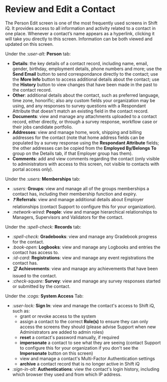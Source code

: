 # Review and Edit a Contact

The Person Edit screen is one of the most frequently used screens in Shift iQ. It provides access to all information and activity related to a contact in one place. Whenever a contact’s name appears as a hyperlink, clicking it will take you directly to this screen. Information can be both viewed and updated on this screen.

Under the <i class="fa-user-alt">:user-alt:</i>  **Person** tab:

* **Details**: the key details of a contact record, including name, email, gender, birthday, employment details, phone numbers and more; use the **Send Email** button to send correspondance directly to the contact; use the **More Info** button to access additional details about the contact; use the **History** button to view changes that have been made in the past to the contact record.
* **Other**: additional details about the contact, such as preferred language, time zone, honorific; also any custom fields your organization may be using, and any responses to survey questions with a Respondant Attribute that doesn't match an existing field in the contact record.
* **Documents**: view and manage any attachments uploaded to a contact record, either directly, or through a survey response, workflow case or their jobs candidate portfolio.
* **Addresses**: view and manage home, work, shipping and billing addresses for the contact (note that home address fields can be populated by a survey response using the **Respondant Attribute** fields; the other addresses can be copied from the **Employed By/Belongs To** group on the Details tab, if that Employer group has them).
* **Comments**: add and view comments regarding the contact (only visible to administrators with access to this screen, not visible to contacts with portal access only).

Under the <i class="fa-users">:users:</i>  **Memberships** tab:

* <i class="fa-users">:users:</i>  **Groups**: view and manage all of the groups memberships a contact has, including their membership function and expiry.
* <i class="fa-question">:question:</i>  **Referrals**: view and manage additional details about Employer relationships (contact Support to configure this for your organization).
* <i class="fa-network-wired">:network-wired:</i>  **People**: view and manage hierarchical relationships to Managers, Supervisors and Validators for the contact.

Under the <i class="fa-spell-check">:spell-check:</i>  **Records** tab:

* <i class="fa-spell-check">:spell-check:</i>  **Gradebooks**: view and manage any Gradebook progress for the contact.
* <i class="fa-book-open">:book-open:</i>  **Logbooks**: view and manage any Logbooks and entries the contact has access to.
* <i class="fa-id-card">:id-card:</i>  **Registrations**: view and manage any event registrations the contact has.
* <i class="fa-trophy">:trophy:</i>  **Achievements**: view and manage any achievements that have been issued to the contact.
* <i class="fa-check-square">:check-square:</i>  **Survey**: view and manage any survey responses started or submitted by the contact.

Under the <i class="fa-cogs">:cogs:</i>  **System Access** Tab:

* <i class="fa-user-lock">:user-lock:</i>  **Sign In**: view and manage the contact's access to Shift iQ, such as:
  * grant or revoke access to the system
  * assign a contact to the correct **Role(s)** to ensure they can only access the screens they should (please advise Support when new Administrators are added to admin roles)
  * **reset** a contact's password manually, if required
  * **impersonate** a contact to see what they are seeing (contact Support to configure this for your organization if you don't see the **Impersonate** button on this screen)
  * view and manage a contact's Multi-Factor Authentication settings
  * **archive** a contact record that is no longer active in Shift iQ
* <i class="fa-sign-in-alt">:sign-in-alt:</i>  **Authentications**: view the contact's login history, including which browser they used and from which IP address.
